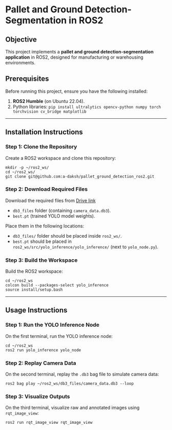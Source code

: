 # **Pallet and Ground Detection-Segmentation in ROS2**

## **Objective**
This project implements a **pallet and ground detection-segmentation application** in ROS2, designed for manufacturing or warehousing environments. 

## **Prerequisites**
Before running this project, ensure you have the following installed:
1. **ROS2 Humble** (on Ubuntu 22.04).
2. Python libraries:
```pip install ultralytics opencv-python numpy torch torchvision cv_bridge matplotlib```

---

## **Installation Instructions**

### **Step 1: Clone the Repository**
Create a ROS2 workspace and clone this repository:
```
mkdir -p ~/ros2_ws/
cd ~/ros2_ws/
git clone git@github.com:a-daksh/pallet_ground_detection_ros2.git
```

### **Step 2: Download Required Files**
Download the required files from [Drive link](https://drive.google.com/drive/folders/1_GLXqJJsnF-4wum1YWaBZejN_cHSzImh?usp=sharing)

- `db3_files` folder (containing `camera_data.db3`).
- `best.pt` (trained YOLO model weights).

Place them in the following locations:
- `db3_files/` folder should be placed inside `ros2_ws/`.
- `best.pt` should be placed in `ros2_ws/src/yolo_inference/yolo_inference/` (next to `yolo_node.py`).

### **Step 3: Build the Workspace**
Build the ROS2 workspace:
```
cd ~/ros2_ws
colcon build --packages-select yolo_inference
source install/setup.bash
```
---

## **Usage Instructions**

### **Step 1: Run the YOLO Inference Node**
On the first terminal, run the YOLO inference node:
```
cd ~/ros2_ws
ros2 run yolo_inference yolo_node
```
### **Step 2: Replay Camera Data**
On the second terminal, replay the `.db3` bag file to simulate camera data:
```
ros2 bag play ~/ros2_ws/db3_files/camera_data.db3 --loop
```

### **Step 3: Visualize Outputs**
On the third terminal, visualize raw and annotated images using `rqt_image_view`:
```
ros2 run rqt_image_view rqt_image_view
```
